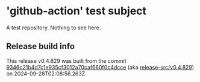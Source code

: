 # 'github-action' test subject

A test repository. Nothing to see here.


## Release build info

This release v0.4.829 was built from the commit [9346c21b4d7c1e935cf3012a70caf660f0c4dcce](https://github.com/kattecon/gh-release-test-ga/tree/9346c21b4d7c1e935cf3012a70caf660f0c4dcce) (aka [release-src/v0.4.829](https://github.com/kattecon/gh-release-test-ga/tree/release-src/v0.4.829)) on 2024-09-28T02:08:56.263Z.
        